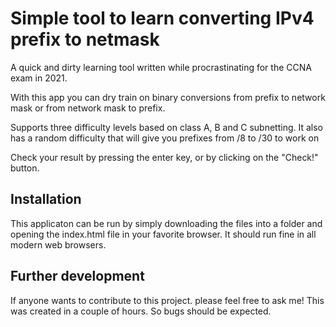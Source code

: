 # Simple tool to learn converting IPv4 prefix to netmask #
A quick and dirty learning tool written while procrastinating for the CCNA exam in 2021.

With this app you can dry train on binary conversions from prefix to network mask or from network mask to prefix.

Supports three difficulty levels based on class A, B and C subnetting.
It also has a random difficulty that will give you prefixes from /8 to /30 to work on

Check your result by pressing the enter key, or by clicking on the "Check!" button.

## Installation ##
This applicaton can be run by simply downloading the files into a folder and opening the index.html file in your favorite browser.
It should run fine in all modern web browsers.

## Further development ##
If anyone wants to contribute to this project. please feel free to ask me! 
This was created in a couple of hours. So bugs should be expected.